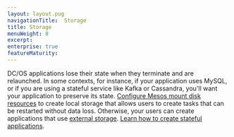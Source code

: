```yaml
---
layout: layout.pug
navigationTitle:  Storage
title: Storage
menuWeight: 8
excerpt:
enterprise: true
featureMaturity:
---
```








DC/OS applications lose their state when they terminate and are relaunched. In some contexts, for instance, if your application uses MySQL, or if you are using a stateful service like Kafka or Cassandra, you'll want your application to preserve its state. [Configure Mesos mount disk resources](/1.8/administration/storage/mount-disk-resources/) to create local storage that allows  users to create tasks that can be restarted without data loss. Otherwise, your users can create applications that use [external storage](/1.8/usage/storage/external-storage/). [Learn how to create stateful applications](/1.8/usage/storage/).
